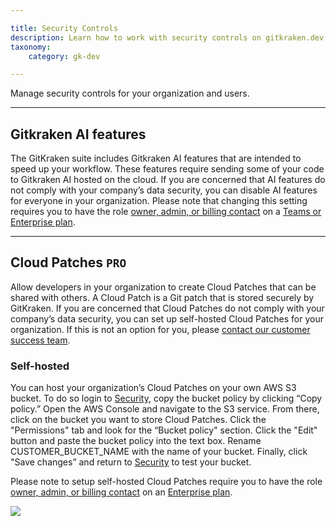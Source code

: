```yaml
---

title: Security Controls
description: Learn how to work with security controls on gitkraken.dev
taxonomy:
    category: gk-dev

---
```


Manage security controls for your organization and users.

***

## Gitkraken AI features

The GitKraken suite includes Gitkraken AI features that are intended to speed up your workflow. These features require sending some of your code to Gitkraken AI hosted on the cloud. If you are concerned that AI features do not comply with your company’s data security, you can disable AI features for everyone in your organization. Please note that changing this setting requires you to have the role [owner, admin, or billing contact](gk-dev/gk-dev-organization/#roles) on a [Teams or Enterprise plan](https://www.gitkraken.com/pricing).

***

## Cloud Patches `PRO`

Allow developers in your organization to create Cloud Patches that can be shared with others. A Cloud Patch is a Git patch that is stored securely by GitKraken. If you are concerned that Cloud Patches do not comply with your company’s data security, you can set up self-hosted Cloud Patches for your organization. If this is not an option for you, please [contact our customer success team](https://www.gitkraken.com/sales-inquiries).

### Self-hosted

You can host your organization’s Cloud Patches on your own AWS S3 bucket. To do so login to [Security](https://gitkraken.dev/settings/security?source=help_center&product=gitkraken_dot_dev), copy the bucket policy by clicking “Copy policy.” Open the AWS Console and navigate to the S3 service. From there, click on the bucket you want to store Cloud Patches. Click the "Permissions" tab and look for the “Bucket policy" section. Click the "Edit" button and paste the bucket policy into the text box. Rename CUSTOMER_BUCKET_NAME with the name of your bucket. Finally, click "Save changes” and return to [Security](https://gitkraken.dev/settings/security?source=help_center&product=gitkraken_dot_dev) to test your bucket.

Please note to setup self-hosted Cloud Patches require you to have the role [owner, admin, or billing contact](gk-dev/gk-dev-organization/#roles) on an [Enterprise plan](https://www.gitkraken.com/pricing?source=help_center&product=gitkraken_dot_dev).

<img src="/wp-content/uploads/gkd-self-hosted-bucket.png" class="img-responsive center img-bordered"> 
